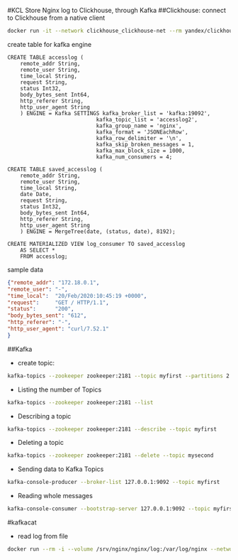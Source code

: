 #KCL
Store Nginx log to Clickhouse, through Kafka
##Clickhouse:
connect to Clickhouse from a native client

```bash
docker run -it --network clickhouse_clickhouse-net --rm yandex/clickhouse-client --host clickhouse-1
```
create table for kafka engine

```mysql
CREATE TABLE accesslog (
    remote_addr String,
    remote_user String,
    time_local String,
    request String,
    status Int32,
    body_bytes_sent Int64,
    http_referer String,
    http_user_agent String
    ) ENGINE = Kafka SETTINGS kafka_broker_list = 'kafka:19092',
                            kafka_topic_list = 'accesslog2',
                            kafka_group_name = 'nginx',
                            kafka_format = 'JSONEachRow',
                            kafka_row_delimiter = '\n',
                            kafka_skip_broken_messages = 1,
                            kafka_max_block_size = 1000,
                            kafka_num_consumers = 4;

CREATE TABLE saved_accesslog (
    remote_addr String,
    remote_user String,
    time_local String,
    date Date,
    request String,
    status Int32,
    body_bytes_sent Int64,
    http_referer String,
    http_user_agent String
    ) ENGINE = MergeTree(date, (status, date), 8192);

CREATE MATERIALIZED VIEW log_consumer TO saved_accesslog
    AS SELECT *
    FROM accesslog;
```

sample data
```json
{"remote_addr": "172.18.0.1",
"remote_user": "-",
"time_local":  "20/Feb/2020:10:45:19 +0000",
"request":     "GET / HTTP/1.1",
"status":      "200",
"body_bytes_sent": "612",
"http_referer": "-",
"http_user_agent": "curl/7.52.1"
}
```
##Kafka

- create topic:
```bash
kafka-topics --zookeeper zookeeper:2181 --topic myfirst --partitions 2 --replication-factor 1 --create
```

- Listing the number of Topics

```bash
kafka-topics --zookeeper zookeeper:2181 --list
```

- Describing a topic

```bash
kafka-topics --zookeeper zookeeper:2181 --describe --topic myfirst
```

- Deleting a topic

```bash
kafka-topics --zookeeper zookeeper:2181 --delete --topic mysecond
```

- Sending data to Kafka Topics
```bash
kafka-console-producer --broker-list 127.0.0.1:9092 --topic myfirst
```

- Reading whole messages
```bash
kafka-console-consumer --bootstrap-server 127.0.0.1:9092 --topic myfirst -from-beginning
```

#kafkacat
- read log from file
```bash
docker run --rm -i --volume /srv/nginx/nginx/log:/var/log/nginx --network kcl_kcl-net mirror.imbco.ir:4000/confluentinc/cp-kafkacat:5.4.0 kafkacat -b kafka:19092 -t accesslog2 -P -l /var/log/nginx/access.log
```